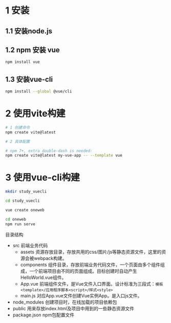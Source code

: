 
# 1 安装
## 1.1 安装node.js

## 1.2 npm 安装 vue
```bash
npm install vue
```
## 1.3 安装vue-cli
```bash
npm install --global @vue/cli
```

# 2 使用vite构建

```bash
# 1 创建命令
npm create vite@latest

# 2 具体配置

# npm 7+, extra double-dash is needed:
npm create vite@latest my-vue-app -- --template vue
```

# 3 使用vue-cli构建
```bash
mkdir study_vuecli

cd study_vuecli

vue create oneweb

cd oneweb
npm run serve

```

目录结构

- src           前端业务代码
  - assets          资源存放目录，存放共用的css/图片/js等静态资源文件，这里的资源会被webpack构建。
  - components      组件目录，存放前端业务代码文件，一个页面由多个组件组成，一个前端项目由不同的页面组成。目标创建时自动产生HelloWorld.vue组件。
  - App.vue         前端组件文件，是Vue文件入口界面。设计标准为三段式：`模板<template>/应用程序脚本<script>/样式<style>`
  - main.js         对应App.vue文件创建Vue实例App。是入口js文件。
- node_modules  创建项目时，在线加载的项目依赖包
- public        用来存放index.html及项目中用到的一些静态资源文件
- package.json  npm包配置文件




